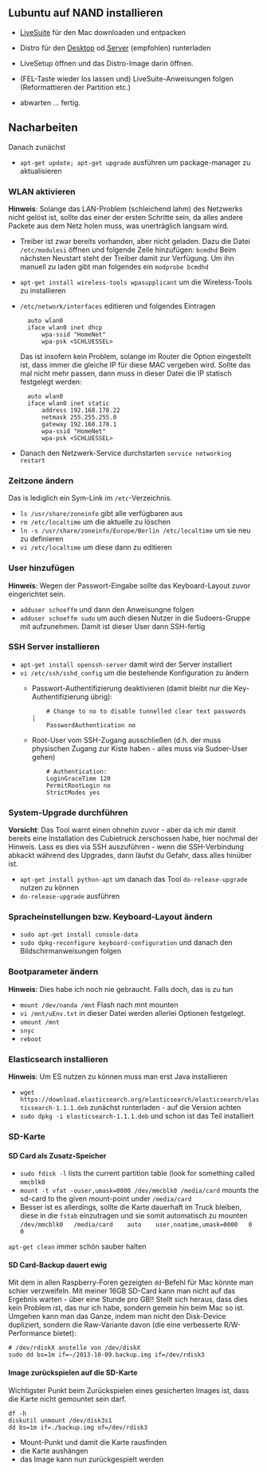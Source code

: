 ## Lubuntu auf NAND installieren
- [LiveSuite][livesuit] für den Mac downloaden und entpacken
- Distro für den [Desktop][lubunto_desktop] od.[Server][lubunto_server] (empfohlen) runterladen
- LiveSetup öffnen und das Distro-Image darin öffnen.

- (FEL-Taste wieder los lassen und) LiveSuite-Anweisungen folgen (Reformattieren der Partition etc.)
- abwarten ... fertig.

## Nacharbeiten
Danach zunächst 
- `apt-get update; apt-get upgrade` ausführen um package-manager zu aktualisieren

### WLAN aktivieren
__Hinweis__: Solange das LAN-Problem (schleichend lahm) des Netzwerks nicht gelöst ist, sollte das einer der ersten Schritte sein, da alles andere Packete aus dem Netz holen muss, was unerträglich langsam wird.

- Treiber ist zwar bereits vorhanden, aber nicht geladen. Dazu die Datei `
  /etc/modulesi` öffnen und folgende Zeile hinzufügen: 
  `bcmdhd` 
  Beim nächsten Neustart steht der Treiber damit zur Verfügung. Um ihn 
  manuell zu laden gibt man folgendes ein `modprobe bcmdhd`
- `apt-get install wireless-tools wpasupplicant` um die Wireless-Tools zu 
  installieren 
- `/etc/network/interfaces` editieren und folgendes Eintragen

		auto wlan0
		iface wlan0 inet dhcp
			wpa-ssid "HomeNet"
			wpa-psk <SCHLUESSEL>

	Das ist insofern kein Problem, solange im Router die Option 
	eingestellt ist, dass immer die gleiche IP für diese MAC vergeben 
	wird. Sollte das mal nicht mehr passen, dann muss in dieser Datei
	die IP statisch festgelegt werden:

		auto wlan0
		iface wlan0 inet static
			address 192.168.178.22
	        netmask 255.255.255.0
	        gateway 192.168.178.1
	        wpa-ssid "HomeNet"
	        wpa-psk <SCHLUESSEL> 

- Danach den Netzwerk-Service durchstarten `service networking restart`

### Zeitzone ändern
Das is lediglich ein Sym-Link im `/etc`-Verzeichnis.
- `ls /usr/share/zoneinfo` gibt alle verfügbaren aus
- `rm /etc/localtime` um die aktuelle zu löschen
- `ln -s /usr/share/zoneinfo/Europe/Berlin /etc/localtime` um sie neu 
  zu definieren
- `vi /etc/localtime` um diese dann zu editieren

### User hinzufügen
__Hinweis__: Wegen der Passwort-Eingabe sollte das Keyboard-Layout zuvor
eingerichtet sein.

- `adduser schoeffm` und dann den Anweisungne folgen
- `adduser schoeffm sudo` um auch diesen Nutzer in die Sudoers-Gruppe
  mit aufzunehmen. Damit ist dieser User dann SSH-fertig

### SSH Server installieren

- `apt-get install openssh-server` damit wird der Server installiert
- `vi /etc/ssh/sshd_config` um die bestehende Konfiguration zu ändern
  - Passwort-Authentifizierung deaktivieren (damit bleibt nur 
  	die Key-Authentifizierung übrig):

  			# Change to no to disable tunnelled clear text passwords                               │
     		PasswordAuthentication no  

  - Root-User vom SSH-Zugang ausschließen (d.h. der muss physischen Zugang 
  	zur Kiste haben - alles muss via Sudoer-User gehen)

  			# Authentication:
  			LoginGraceTime 120
  			PermitRootLogin no
  			StrictModes yes

### System-Upgrade durchführen

__Vorsicht__: Das Tool warnt einen ohnehin zuvor - aber da ich mir damit bereits eine Installation des Cubietruck zerschossen habe, hier nochmal der Hinweis. Lass es dies via SSH auszuführen - wenn die SSH-Verbindung abkackt während des Upgrades, dann läufst du Gefahr, dass alles hinüber ist.

- `apt-get install python-apt` um danach das Tool `do-release-upgrade` nutzen zu können
- `do-release-upgrade` ausführen

### Spracheinstellungen bzw. Keyboard-Layout ändern
- `sudo apt-get install console-data`
- `sudo dpkg-reconfigure keyboard-configuration` und danach den Bildschirmanweisungen folgen

### Bootparameter ändern
__Hinweis__: Dies habe ich noch nie gebraucht. Falls doch, das is zu tun
- `mount /dev/nanda /mnt` Flash nach mnt mounten
- `vi /mnt/uEnv.txt` in dieser Datei werden allerlei Optionen festgelegt.
- `umount /mnt`
- `snyc`
- `reboot`

### Elasticsearch installieren
__Hinweis__: Um ES nutzen zu können muss man erst Java installieren

- `wget https://download.elasticsearch.org/elasticsearch/elasticsearch/elasticsearch-1.1.1.deb` zunächst runterladen - auf die Version achten
- `sudo dpkg -i elasticsearch-1.1.1.deb` und schon ist das Teil installiert

### SD-Karte

#### SD Card als Zusatz-Speicher
- `sudo fdisk -l` lists the current partition table (look for something called `mmcblk0`
- `mount -t vfat -ouser,umask=0000 /dev/mmcblk0 /media/card` mounts the sd-card to the 
  given mount-point under `/media/card`
- Besser ist es allerdings, sollte die Karte dauerhaft im Truck bleiben, diese 
  in die `fstab` einzutragen und sie somit automatisch zu mounten 
  `/dev/mmcblk0   /media/card    auto    user,noatime,umask=0000   0   0`

`apt-get clean` immer schön sauber halten

#### SD Card-Backup dauert ewig
Mit dem in allen Raspberry-Foren gezeigten `dd`-Befehl für Mac könnte man schier verzweifeln. 
Mit meiner 16GB SD-Card kann man nicht auf das Ergebnis warten - über eine Stunde pro GB!! 
Stellt sich heraus, dass dies kein Problem ist, das nur ich habe, sondern gemein hin beim 
Mac so ist. Umgehen kann man das Ganze, indem man nicht den Disk-Device dupliziert, sondern 
die Raw-Variante davon (die eine verbesserte R/W-Performance bietet):

	# /dev/rdiskX anstelle von /dev/diskX
	sudo dd bs=1m if=~/2013-10-09.backup.img if=/dev/rdisk3  

#### Image zurückspielen auf die SD-Karte
Wichtigster Punkt beim Zurückspielen eines gesicherten Images ist, dass die Karte nicht gemountet sein darf.

	df -h
	diskutil unmount /dev/disk3s1
	dd bs=1m if=./backup.img of=/dev/rdisk3

- Mount-Punkt und damit die Karte rausfinden
- die Karte aushängen
- das Image kann nun zurückgespielt werden

[livesuit]: http://ubuntuone.com/7GLnElgM41yoGLZfRKxXzk
[lubunto_server]: http://docs.cubieboard.org/tutorials/a20-cubietruck_lubuntu_server_releases 
[lubunto_desktop]: http://docs.cubieboard.org/tutorials/a20-cubietruck_lubuntu_desktop_releases
[dd_on_mac]:http://daoyuan.li/solution-dd-too-slow-on-mac-os-x/
